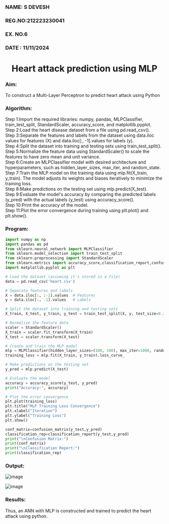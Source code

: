 <H3>NAME: S DEVESH
<H3>REG.NO:212223230041</H3>
<H3>EX. NO.6</H3>
<H3>DATE : 11/11/2024</H3>
<H1 ALIGN =CENTER>Heart attack prediction using MLP</H1>
<H3>Aim:</H3>  To construct a  Multi-Layer Perceptron to predict heart attack using Python

<H3>Algorithm:</H3>
Step 1:Import the required libraries: numpy, pandas, MLPClassifier, train_test_split, StandardScaler, accuracy_score, and matplotlib.pyplot.<BR>
Step 2:Load the heart disease dataset from a file using pd.read_csv().<BR>
Step 3:Separate the features and labels from the dataset using data.iloc values for features (X) and data.iloc[:, -1].values for labels (y).<BR>
Step 4:Split the dataset into training and testing sets using train_test_split().<BR>
Step 5:Normalize the feature data using StandardScaler() to scale the features to have zero mean and unit variance.<BR>
Step 6:Create an MLPClassifier model with desired architecture and hyperparameters, such as hidden_layer_sizes, max_iter, and random_state.<BR>
Step 7:Train the MLP model on the training data using mlp.fit(X_train, y_train). The model adjusts its weights and biases iteratively to minimize the training loss.<BR>
Step 8:Make predictions on the testing set using mlp.predict(X_test).<BR>
Step 9:Evaluate the model's accuracy by comparing the predicted labels (y_pred) with the actual labels (y_test) using accuracy_score().<BR>
Step 10:Print the accuracy of the model.<BR>
Step 11:Plot the error convergence during training using plt.plot() and plt.show().<BR>

<H3>Program: </H3>

```python
import numpy as np
import pandas as pd
from sklearn.neural_network import MLPClassifier
from sklearn.model_selection import train_test_split
from sklearn.preprocessing import StandardScaler
from sklearn.metrics import accuracy_score,classification_report,confusion_matrix
import matplotlib.pyplot as plt

# Load the dataset (assuming it's stored in a file)
data = pd.read_csv('heart.csv')

# Separate features and labels
X = data.iloc[:, :-1].values  # Features
y = data.iloc[:, -1].values   # Labels

# Split the dataset into training and testing sets
X_train, X_test, y_train, y_test = train_test_split(X, y, test_size=0.2, random_state=42)

# Normalize the feature data
scaler = StandardScaler()
X_train = scaler.fit_transform(X_train)
X_test = scaler.transform(X_test)

# Create and train the MLP model
mlp = MLPClassifier(hidden_layer_sizes=(100, 100), max_iter=1000, random_state=42)
training_loss = mlp.fit(X_train, y_train).loss_curve_

# Make predictions on the testing set
y_pred = mlp.predict(X_test)

# Evaluate the model
accuracy = accuracy_score(y_test, y_pred)
print("Accuracy:", accuracy)

# Plot the error convergence
plt.plot(training_loss)
plt.title("MLP Training Loss Convergence")
plt.xlabel("Iteration")
plt.ylabel("Training Loss")
plt.show()

conf_matrix=confusion_matrix(y_test,y_pred)
classification_rep=classification_report(y_test,y_pred)
print("\nConfusion Matrix:")
print(conf_matrix)
print("\nClassification Report:")
print(classification_rep)

```
<H3>Output:</H3>

![image](https://github.com/PriyankaAnnadurai/EX-6-NN/assets/118351569/ec3f9be7-62c8-4bdb-9ab1-cd11cbbd657a)


![image](https://github.com/PriyankaAnnadurai/EX-6-NN/assets/118351569/b550a1ee-6e9e-411b-b46a-c05227617506)


<H3>Results:</H3>
Thus, an ANN with MLP is constructed and trained to predict the heart attack using python.
